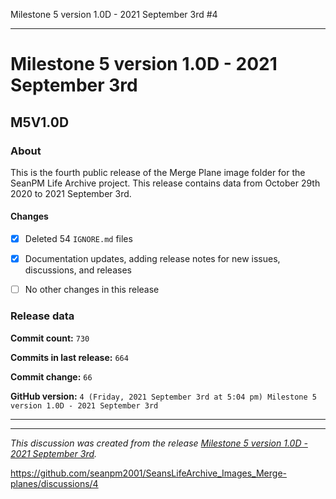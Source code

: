 Milestone 5 version 1.0D - 2021 September 3rd #4

***

# Milestone 5 version 1.0D - 2021 September 3rd

## M5V1.0D

### About

This is the fourth public release of the Merge Plane image folder for the SeanPM Life Archive project. This release contains data from October 29th 2020 to 2021 September 3rd.

#### Changes
  
- [x] Deleted 54 `IGNORE.md` files

- [x] Documentation updates, adding release notes for new issues, discussions, and releases

- [ ] No other changes in this release

### Release data

**Commit count:** `730`

**Commits in last release:** `664`

**Commit change:** `66`

**GitHub version:** `4 (Friday, 2021 September 3rd at 5:04 pm) Milestone 5 version 1.0D - 2021 September 3rd`

***

<hr /><em>This discussion was created from the release <a href='https://github.com/seanpm2001/SeansLifeArchive_Images_Merge-planes/releases/tag/M5V1.0D'>Milestone 5 version 1.0D - 2021 September 3rd</a>.</em>

https://github.com/seanpm2001/SeansLifeArchive_Images_Merge-planes/discussions/4

